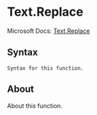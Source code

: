 # Text.Replace

Microsoft Docs: [Text.Replace](https://docs.microsoft.com/en-us/powerquery-m/text-replace)

## Syntax

```
Syntax for this function.
```

## About

About this function.

